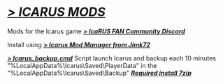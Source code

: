 # ***[> ICARUS MODS](https://discord.gg/k8EJb3gpeM)***
Mods for the Icarus game ***[> IcaRUS FAN Community Discord](https://discord.gg/NBDbnvGxgW)***

Install using ***[> Icarus Mod Manager from Jimk72](https://github.com/Jimk72/Icarus_Software)***

***[> Icarus_backup.cmd](https://github.com/Draguarius/ICARUS_MODS/raw/main/Icarus_backup.cmd)***
Script launch Icarus and backup each 10 minutes "%LocalAppData%\Icarus\Saved\PlayerData\" in the "%LocalAppData%\Icarus\Saved\Backup\"
***[Required install 7zip](https://www.7-zip.org/)***
